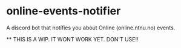 # online-events-notifier
A discord bot that notifies you about Online (online.ntnu.no) events.


** THIS IS A WIP. IT WONT WORK YET. DON'T USE!!
